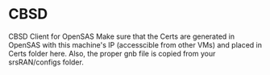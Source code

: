 # CBSD
CBSD Client for OpenSAS
Make sure that the Certs are generated in OpenSAS with this machine's IP (accesscible from other VMs) and placed in Certs folder here. Also, the proper gnb file is copied from your srsRAN/configs folder.
